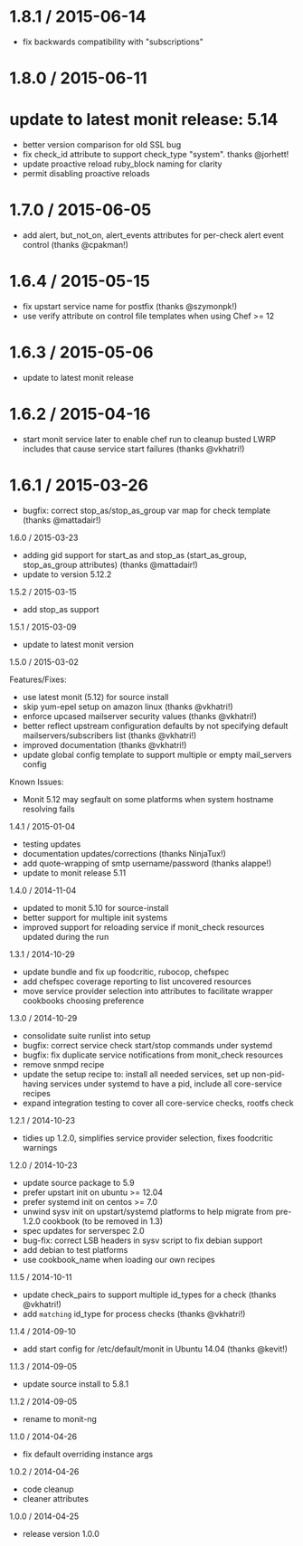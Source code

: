 # 1.8.1 / 2015-06-14

* fix backwards compatibility with "subscriptions"

# 1.8.0 / 2015-06-11

# update to latest monit release: 5.14
* better version comparison for old SSL bug
* fix check_id attribute to support check_type "system". thanks @jorhett!
* update proactive reload ruby_block naming for clarity
* permit disabling proactive reloads

# 1.7.0 / 2015-06-05

* add alert, but_not_on, alert_events attributes for per-check alert event control (thanks @cpakman!)

# 1.6.4 / 2015-05-15

* fix upstart service name for postfix (thanks @szymonpk!)
* use verify attribute on control file templates when using Chef >= 12

# 1.6.3 / 2015-05-06

* update to latest monit release

# 1.6.2 / 2015-04-16

* start monit service later to enable chef run to cleanup busted LWRP includes that cause service start failures (thanks @vkhatri!)

# 1.6.1 / 2015-03-26

* bugfix: correct stop_as/stop_as_group var map for check template (thanks @mattadair!)

1.6.0 / 2015-03-23

* adding gid support for start_as and stop_as (start_as_group, stop_as_group attributes) (thanks @mattadair!)
* update to version 5.12.2

1.5.2 / 2015-03-15

* add stop_as support

1.5.1 / 2015-03-09

* update to latest monit version

1.5.0 / 2015-03-02

Features/Fixes:
* use latest monit (5.12) for source install
* skip yum-epel setup on amazon linux (thanks @vkhatri!)
* enforce upcased mailserver security values (thanks @vkhatri!)
* better reflect upstream configuration defaults by not specifying default mailservers/subscribers list (thanks @vkhatri!)
* improved documentation (thanks @vkhatri!)
* update global config template to support multiple or empty mail_servers config

Known Issues:
* Monit 5.12 may segfault on some platforms when system hostname resolving fails

1.4.1 / 2015-01-04

* testing updates
* documentation updates/corrections (thanks NinjaTux!)
* add quote-wrapping of smtp username/password (thanks alappe!)
* update to monit release 5.11

1.4.0 / 2014-11-04

* updated to monit 5.10 for source-install
* better support for multiple init systems
* improved support for reloading service if monit_check resources updated during the run

1.3.1 / 2014-10-29

* update bundle and fix up foodcritic, rubocop, chefspec
* add chefspec coverage reporting to list uncovered resources
* move service provider selection into attributes to facilitate wrapper cookbooks choosing preference

1.3.0 / 2014-10-29

* consolidate suite runlist into setup
* bugfix: correct service check start/stop commands under systemd
* bugfix: fix duplicate service notifications from monit_check resources
* remove snmpd recipe
* update the setup recipe to: install all needed services, set up non-pid-having services under systemd to have a pid, include all core-service recipes
* expand integration testing to cover all core-service checks, rootfs check

1.2.1 / 2014-10-23

* tidies up 1.2.0, simplifies service provider selection, fixes foodcritic warnings

1.2.0 / 2014-10-23

* update source package to 5.9
* prefer upstart init on ubuntu >= 12.04
* prefer systemd init on centos >= 7.0
* unwind sysv init on upstart/systemd platforms to help migrate from pre-1.2.0 cookbook (to be removed in 1.3)
* spec updates for serverspec 2.0
* bug-fix: correct LSB headers in sysv script to fix debian support
* add debian to test platforms
* use cookbook_name when loading our own recipes

1.1.5 / 2014-10-11

* update check_pairs to support multiple id_types for a check (thanks @vkhatri!)
* add `matching` id_type for process checks (thanks @vkhatri!)

1.1.4 / 2014-09-10

* add start config for /etc/default/monit in Ubuntu 14.04 (thanks @kevit!)

1.1.3 / 2014-09-05

* update source install to 5.8.1

1.1.2 / 2014-09-05

* rename to monit-ng

1.1.0 / 2014-04-26

* fix default overriding instance args

1.0.2 / 2014-04-26

* code cleanup
* cleaner attributes

1.0.0 / 2014-04-25

* release version 1.0.0
